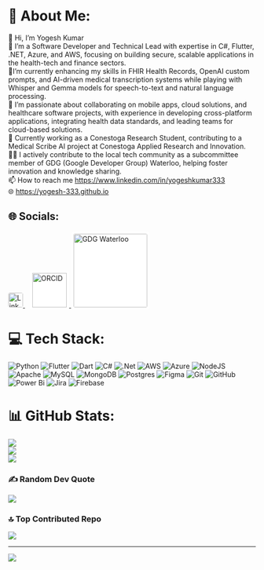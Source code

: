# 💫 About Me:
👋 Hi, I’m Yogesh Kumar<br>👀 I’m a Software Developer and Technical Lead with expertise in C#, Flutter, .NET, Azure, and AWS, focusing on building secure, scalable applications in the health-tech and finance sectors. <br>🌱I’m currently enhancing my skills in FHIR Health Records, OpenAI custom prompts, and AI-driven medical transcription systems while playing with Whisper and Gemma models for speech-to-text and natural language processing.<br>💞️ I’m passionate about collaborating on mobile apps, cloud solutions, and healthcare software projects, with experience in developing cross-platform applications, integrating health data standards, and leading teams for cloud-based solutions. <br> 💼 Currently working as a Conestoga Research Student, contributing to a Medical Scribe AI project at Conestoga Applied Research and Innovation. <br>🤝🏼 I actively contribute to the local tech community as a subcommittee member of GDG (Google Developer Group) Waterloo, helping foster innovation and knowledge sharing. <br> 📫 How to reach me https://www.linkedin.com/in/yogeshkumar333<br>🌐 https://yogesh-333.github.io


## 🌐 Socials:
<a href="https://linkedin.com/in/yogeshkumar333" target="_blank">
  <img src="https://img.shields.io/badge/LinkedIn-%230077B5.svg?logo=linkedin&logoColor=white" alt="LinkedIn Badge" height="30" style="border-radius:4px;">
</a>
<a href="https://orcid.org/0009-0005-4098-0749" target="_blank" style="margin-left:10px;">
  <img src="https://upload.wikimedia.org/wikipedia/commons/0/06/ORCID_iD.svg" alt="ORCID" height="70" style="background:white; padding:5px; border-radius:4px;">
</a>
<a href="https://gdg.community.dev/gdg-waterloo/"> <img src="https://camo.githubusercontent.com/b1d19bca8730231db811da76063d167ebf202b03da04bc046fb11ed9d1d48ee7/68747470733a2f2f646576656c6f706572732e676f6f676c652e636f6d2f636f6d6d756e6974792f6764672f696d616765732f6c6f676f2d6c6f636b75702d6764672d686f72697a6f6e74616c5f3732302e706e67" width="150" alt="GDG Waterloo" style="background-color:white; padding:5px; border-radius:8px;"> </a>


# 💻 Tech Stack:
![Python](https://img.shields.io/badge/python-3670A0?style=for-the-badge&logo=python&logoColor=ffdd54) ![Flutter](https://img.shields.io/badge/Flutter-%2302569B.svg?style=for-the-badge&logo=Flutter&logoColor=white) ![Dart](https://img.shields.io/badge/dart-%230175C2.svg?style=for-the-badge&logo=dart&logoColor=white) ![C#](https://img.shields.io/badge/c%23-%23239120.svg?style=for-the-badge&logo=csharp&logoColor=white) ![.Net](https://img.shields.io/badge/.NET-5C2D91?style=for-the-badge&logo=.net&logoColor=white) ![AWS](https://img.shields.io/badge/AWS-%23FF9900.svg?style=for-the-badge&logo=amazon-aws&logoColor=white) ![Azure](https://img.shields.io/badge/azure-%230072C6.svg?style=for-the-badge&logo=microsoftazure&logoColor=white) ![NodeJS](https://img.shields.io/badge/node.js-6DA55F?style=for-the-badge&logo=node.js&logoColor=white) ![Apache](https://img.shields.io/badge/apache-%23D42029.svg?style=for-the-badge&logo=apache&logoColor=white) ![MySQL](https://img.shields.io/badge/mysql-4479A1.svg?style=for-the-badge&logo=mysql&logoColor=white) ![MongoDB](https://img.shields.io/badge/MongoDB-%234ea94b.svg?style=for-the-badge&logo=mongodb&logoColor=white) ![Postgres](https://img.shields.io/badge/postgres-%23316192.svg?style=for-the-badge&logo=postgresql&logoColor=white) ![Figma](https://img.shields.io/badge/figma-%23F24E1E.svg?style=for-the-badge&logo=figma&logoColor=white) ![Git](https://img.shields.io/badge/git-%23F05033.svg?style=for-the-badge&logo=git&logoColor=white) ![GitHub](https://img.shields.io/badge/github-%23121011.svg?style=for-the-badge&logo=github&logoColor=white) ![Power Bi](https://img.shields.io/badge/power_bi-F2C811?style=for-the-badge&logo=powerbi&logoColor=black) ![Jira](https://img.shields.io/badge/jira-%230A0FFF.svg?style=for-the-badge&logo=jira&logoColor=white) ![Firebase](https://img.shields.io/badge/firebase-%23039BE5.svg?style=for-the-badge&logo=firebase)
# 📊 GitHub Stats:
![](https://github-readme-stats.vercel.app/api?username=Yogesh-333&theme=dark&hide_border=false&include_all_commits=false&count_private=false)<br/>
![](https://github-readme-streak-stats.herokuapp.com/?user=Yogesh-333&theme=dark&hide_border=false)<br/>
![](https://github-readme-stats.vercel.app/api/top-langs/?username=Yogesh-333&theme=dark&hide_border=false&include_all_commits=false&count_private=false&layout=compact)

### ✍️ Random Dev Quote
![](https://quotes-github-readme.vercel.app/api?type=vetical&theme=radical)

### 🔝 Top Contributed Repo
![](https://github-contributor-stats.vercel.app/api?username=Yogesh-333&limit=5&theme=radical&combine_all_yearly_contributions=true)

---
[![](https://visitcount.itsvg.in/api?id=Yogesh-333&icon=0&color=12)](https://visitcount.itsvg.in)

<!-- Proudly created with GPRM ( https://gprm.itsvg.in ) -->
